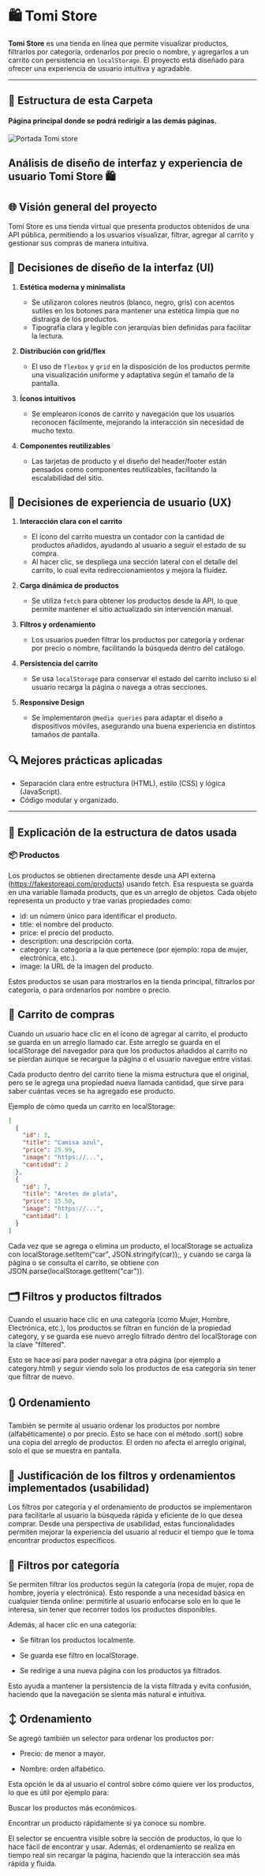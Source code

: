 # 🛍️ Tomi Store

**Tomi Store** es una tienda en línea que permite visualizar productos, filtrarlos por categoría, ordenarlos por precio o nombre, y agregarlos a un carrito con persistencia en `localStorage`. El proyecto está diseñado para ofrecer una experiencia de usuario intuitiva y agradable.

---

## 📁 Estructura de esta Carpeta


#### Página principal donde se podrá redirigir a las demás páginas.
![Portada Tomi store](./imagenes/Captura%20de%20pantalla%202025-06-24%20212157.png)



## Análisis de diseño de interfaz y experiencia de usuario  Tomi Store 🛍️

## 🌐 Visión general del proyecto
Tomi Store es una tienda virtual que presenta productos obtenidos de una API pública, permitiendo a los usuarios visualizar, filtrar, agregar al carrito y gestionar sus compras de manera intuitiva.

## 🎨 Decisiones de diseño de la interfaz (UI)

1. **Estética moderna y minimalista**
   - Se utilizaron colores neutros (blanco, negro, gris) con acentos sutiles en los botones para mantener una estética limpia que no distraiga de los productos.
   - Tipografía clara y legible con jerarquías bien definidas para facilitar la lectura.

2. **Distribución con grid/flex**
   - El uso de `flexbox` y `grid` en la disposición de los productos permite una visualización uniforme y adaptativa según el tamaño de la pantalla.

3. **Íconos intuitivos**
   - Se emplearon íconos de carrito y navegación que los usuarios reconocen fácilmente, mejorando la interacción sin necesidad de mucho texto.

4. **Componentes reutilizables**
   - Las tarjetas de producto y el diseño del header/footer están pensados como componentes reutilizables, facilitando la escalabilidad del sitio.

## 🤝 Decisiones de experiencia de usuario (UX)

1. **Interacción clara con el carrito**
   - El ícono del carrito muestra un contador con la cantidad de productos añadidos, ayudando al usuario a seguir el estado de su compra.
   - Al hacer clic, se despliega una sección lateral con el detalle del carrito, lo cual evita redireccionamientos y mejora la fluidez.

2. **Carga dinámica de productos**
   - Se utiliza `fetch` para obtener los productos desde la API, lo que permite mantener el sitio actualizado sin intervención manual.

3. **Filtros y ordenamiento**
   - Los usuarios pueden filtrar los productos por categoría y ordenar por precio o nombre, facilitando la búsqueda dentro del catálogo.

4. **Persistencia del carrito**
   - Se usa `localStorage` para conservar el estado del carrito incluso si el usuario recarga la página o navega a otras secciones.

5. **Responsive Design**
   - Se implementaron `@media queries` para adaptar el diseño a dispositivos móviles, asegurando una buena experiencia en distintos tamaños de pantalla.

## 🔍 Mejores prácticas aplicadas
- Separación clara entre estructura (HTML), estilo (CSS) y lógica (JavaScript).
- Código modular y organizado.

---

## 🧱 Explicación de la estructura de datos usada
### 📦 Productos
Los productos se obtienen directamente desde una API externa (https://fakestoreapi.com/products) usando fetch. Esa respuesta se guarda en una variable llamada products, que es un arreglo de objetos. Cada objeto representa un producto y trae varias propiedades como:
- id: un número único para identificar el producto.
- title: el nombre del producto.
- price: el precio del producto.
- description: una descripción corta.
- category: la categoría a la que pertenece (por ejemplo: ropa de mujer, electrónica, etc.).
- image: la URL de la imagen del producto.

Estos productos se usan para mostrarlos en la tienda principal, filtrarlos por categoría, o para ordenarlos por nombre o precio.

## 🛒 Carrito de compras
Cuando un usuario hace clic en el ícono de agregar al carrito, el producto se guarda en un arreglo llamado car. Este arreglo se guarda en el localStorage del navegador para que los productos añadidos al carrito no se pierdan aunque se recargue la página o el usuario navegue entre vistas.

Cada producto dentro del carrito tiene la misma estructura que el original, pero se le agrega una propiedad nueva llamada cantidad, que sirve para saber cuántas veces se ha agregado ese producto.

Ejemplo de cómo queda un carrito en localStorage:

``` json
[
  {
    "id": 3,
    "title": "Camisa azul",
    "price": 25.99,
    "image": "https://...",
    "cantidad": 2
  },
  {
    "id": 7,
    "title": "Aretes de plata",
    "price": 15.50,
    "image": "https://...",
    "cantidad": 1
  }
]

```
Cada vez que se agrega o elimina un producto, el localStorage se actualiza con localStorage.setItem("car", JSON.stringify(car));, y cuando se carga la página o se consulta el carrito, se obtiene con JSON.parse(localStorage.getItem("car")).

## 🗂 Filtros y productos filtrados
Cuando el usuario hace clic en una categoría (como Mujer, Hombre, Electrónica, etc.), los productos se filtran en función de la propiedad category, y se guarda ese nuevo arreglo filtrado dentro del localStorage con la clave "filtered".

Esto se hace así para poder navegar a otra página (por ejemplo a category.html) y seguir viendo solo los productos de esa categoría sin tener que filtrar de nuevo.

## 🔃 Ordenamiento
También se permite al usuario ordenar los productos por nombre (alfabéticamente) o por precio. Esto se hace con el método .sort() sobre una copia del arreglo de productos. El orden no afecta el arreglo original, solo el que se muestra en pantalla.

## 🎯 Justificación de los filtros y ordenamientos implementados (usabilidad)

Los filtros por categoría y el ordenamiento de productos se implementaron para facilitarle al usuario la búsqueda rápida y eficiente de lo que desea comprar. Desde una perspectiva de usabilidad, estas funcionalidades permiten mejorar la experiencia del usuario al reducir el tiempo que le toma encontrar productos específicos.

## 🧭 Filtros por categoría
Se permiten filtrar los productos según la categoría (ropa de mujer, ropa de hombre, joyería y electrónica). Esto responde a una necesidad básica en cualquier tienda online: permitirle al usuario enfocarse solo en lo que le interesa, sin tener que recorrer todos los productos disponibles.

Además, al hacer clic en una categoría:
- Se filtran los productos localmente.

- Se guarda ese filtro en localStorage.

- Se redirige a una nueva página con los productos ya filtrados.

Esto ayuda a mantener la persistencia de la vista filtrada y evita confusión, haciendo que la navegación se sienta más natural e intuitiva.

## ↕️ Ordenamiento
Se agregó también un selector para ordenar los productos por:

- Precio: de menor a mayor.

- Nombre: orden alfabético.

Esta opción le da al usuario el control sobre cómo quiere ver los productos, lo que es útil por ejemplo para:

Buscar los productos más económicos.

Encontrar un producto rápidamente si ya conoce su nombre.

El selector se encuentra visible sobre la sección de productos, lo que lo hace fácil de encontrar y usar. Además, el ordenamiento se realiza en tiempo real sin recargar la página, haciendo que la interacción sea más rápida y fluida.